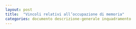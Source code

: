 ```yaml
---
layout: post
title:  "Vincoli relativi all’occupazione di memoria"
categories: documento descrizione-generale inquadramento
---
```

